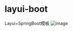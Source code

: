 # layui-boot
Layui+SpringBoot模板
![image](https://github.com/foreyer/layui-boot/blob/master/imgs/p1.png)
